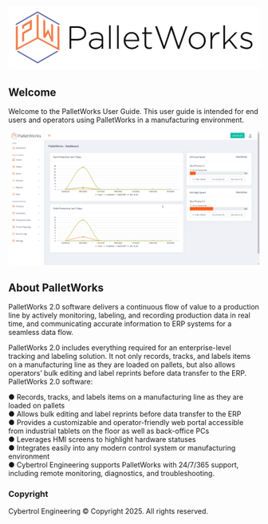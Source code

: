 ![](images/PalletWorks_Logo_Long.jpg)

## Welcome

Welcome to the PalletWorks User Guide. This user guide is intended for end users and operators using PalletWorks in a manufacturing environment.

![](images/homepage.jpg)

## About PalletWorks

PalletWorks 2.0 software delivers a continuous flow of value to a production line by actively monitoring, labeling, and recording production data in real time, and communicating accurate information to ERP systems for a seamless data flow. 

PalletWorks 2.0 includes everything required for an enterprise-level tracking and labeling solution. It not only records, tracks, and labels items on a manufacturing line as they are loaded on pallets, but also allows operators’ bulk editing and label reprints before data transfer to the ERP. PalletWorks 2.0 software: 

●	Records, tracks, and labels items on a manufacturing line as they are loaded on pallets<br>
●	Allows bulk editing and label reprints before data transfer to the ERP<br>
●	Provides a customizable and operator-friendly web portal accessible from industrial tablets on the floor as well as back-office PCs<br>
●	Leverages HMI screens to highlight hardware statuses<br>
●	Integrates easily into any modern control system or manufacturing environment<br>
●	Cybertrol Engineering supports PalletWorks with 24/7/365 support, including remote monitoring, diagnostics, and troubleshooting.<br>

### Copyright

Cybertrol Engineering © Copyright 2025. All rights reserved.